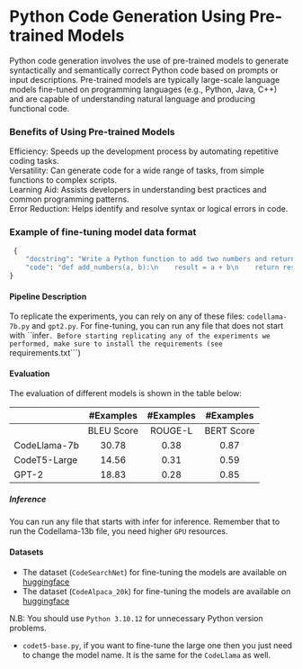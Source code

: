 
# Python Code Generation Using Pre-trained Models

Python code generation involves the use of pre-trained models to generate syntactically and semantically correct Python code based on prompts or input descriptions. Pre-trained models are typically large-scale language models fine-tuned on programming languages (e.g., Python, Java, C++) and are capable of understanding natural language and producing functional code.

###  Benefits of Using Pre-trained Models
Efficiency: Speeds up the development process by automating repetitive coding tasks.<br>
Versatility: Can generate code for a wide range of tasks, from simple functions to complex scripts. <br>
Learning Aid: Assists developers in understanding best practices and common programming patterns.<br>
Error Reduction: Helps identify and resolve syntax or logical errors in code.<br>

### Example of fine-tuning model data format
```python
 {
    "docstring": "Write a Python function to add two numbers and return the result.",
    "code": "def add_numbers(a, b):\n    result = a + b\n    return result"
}
```

#### Pipeline Description

To replicate the experiments, you can rely on any of these files: ```codellama-7b.py``` and ```gpt2.py```. For fine-tuning, you can run any file that does not start with ``infer```.
Before starting replicating any of the experiments we performed, make sure to install the requirements (see ```requirements.txt```)

#### Evaluation

The evaluation of different models is shown in the table below:

|         | #Examples   | #Examples       | #Examples
| ------- | :-------:   | :-------:       | :-------:
|         |   BLEU Score |  ROUGE-L  | BERT Score
|  CodeLlama-7b  |   30.78     |    0.38       |  0.87
|  CodeT5-Large  |   14.56      |    0.31          |  0.59
|   GPT-2  |  18.83     |    0.28        |  0.85



##### Inference
You can run any file that starts with infer for inference. Remember that to run the Codellama-13b file, you need higher ```GPU``` resources.




#### Datasets

* The dataset (```CodeSearchNet```) for fine-tuning the models are available on <a href="https://huggingface.co/datasets/code-search-net/code_search_net">huggingface</a>
* The dataset (```CodeAlpaca_20k```) for fine-tuning the models are available on <a href="https://huggingface.co/datasets/HuggingFaceH4/CodeAlpaca_20K">huggingface</a>

N.B: You should use ```Python 3.10.12``` for unnecessary Python version problems. <be>
* ```codet5-base.py```, if you want to fine-tune the large one then you just need to change the model name. It is the same for the ```CodeLlama``` as well.
